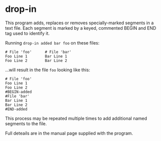 # drop-in

This  program  adds, replaces or removes specially-marked segments in a text file.
Each segment is marked by a keyed, commented BEGIN and END tag used to identify it.

Running `drop-in added bar foo` on these files:
```
# File 'foo'      # File 'bar'
Foo Line 1        Bar Line 1
Foo Line 2        Bar Line 2
```
...will result in the file `foo` looking like this:
```
# File 'foo'
Foo Line 1
Foo Line 2
#BEGIN-added
#File 'bar'
Bar Line 1
Bar Line 2
#END-added
```

This process may be repeated multiple times to add additional named segments to the file.

Full deteails are in the manual page supplied with the program.
